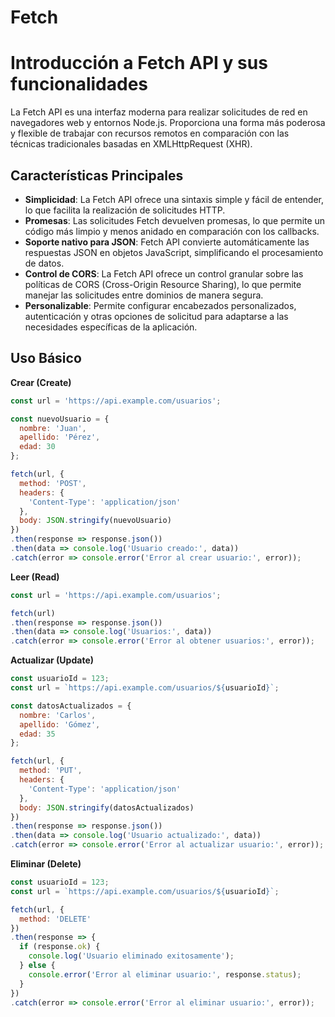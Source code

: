 # Fetch


# Introducción a Fetch API y sus funcionalidades

La Fetch API es una interfaz moderna para realizar solicitudes de red en navegadores web y entornos Node.js. Proporciona una forma más poderosa y flexible de trabajar con recursos remotos en comparación con las técnicas tradicionales basadas en XMLHttpRequest (XHR).

## Características Principales

- **Simplicidad**: La Fetch API ofrece una sintaxis simple y fácil de entender, lo que facilita la realización de solicitudes HTTP.
- **Promesas**: Las solicitudes Fetch devuelven promesas, lo que permite un código más limpio y menos anidado en comparación con los callbacks.
- **Soporte nativo para JSON**: Fetch API convierte automáticamente las respuestas JSON en objetos JavaScript, simplificando el procesamiento de datos.
- **Control de CORS**: La Fetch API ofrece un control granular sobre las políticas de CORS (Cross-Origin Resource Sharing), lo que permite manejar las solicitudes entre dominios de manera segura.
- **Personalizable**: Permite configurar encabezados personalizados, autenticación y otras opciones de solicitud para adaptarse a las necesidades específicas de la aplicación.

## Uso Básico

**Crear (Create)**

```jsx
const url = 'https://api.example.com/usuarios';

const nuevoUsuario = {
  nombre: 'Juan',
  apellido: 'Pérez',
  edad: 30
};

fetch(url, {
  method: 'POST',
  headers: {
    'Content-Type': 'application/json'
  },
  body: JSON.stringify(nuevoUsuario)
})
.then(response => response.json())
.then(data => console.log('Usuario creado:', data))
.catch(error => console.error('Error al crear usuario:', error));

```

**Leer (Read)**

```jsx
const url = 'https://api.example.com/usuarios';

fetch(url)
.then(response => response.json())
.then(data => console.log('Usuarios:', data))
.catch(error => console.error('Error al obtener usuarios:', error));

```

**Actualizar (Update)**

```jsx
const usuarioId = 123;
const url = `https://api.example.com/usuarios/${usuarioId}`;

const datosActualizados = {
  nombre: 'Carlos',
  apellido: 'Gómez',
  edad: 35
};

fetch(url, {
  method: 'PUT',
  headers: {
    'Content-Type': 'application/json'
  },
  body: JSON.stringify(datosActualizados)
})
.then(response => response.json())
.then(data => console.log('Usuario actualizado:', data))
.catch(error => console.error('Error al actualizar usuario:', error));

```

**Eliminar (Delete)**

```jsx
const usuarioId = 123;
const url = `https://api.example.com/usuarios/${usuarioId}`;

fetch(url, {
  method: 'DELETE'
})
.then(response => {
  if (response.ok) {
    console.log('Usuario eliminado exitosamente');
  } else {
    console.error('Error al eliminar usuario:', response.status);
  }
})
.catch(error => console.error('Error al eliminar usuario:', error));
```
